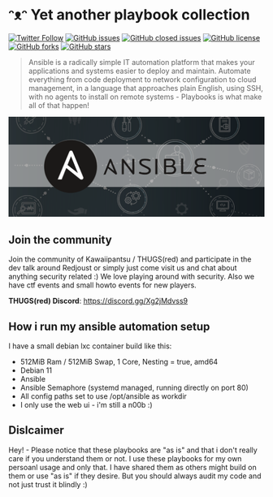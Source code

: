 # ᵔᴥᵔ Yet another playbook collection

[![Twitter Follow](https://img.shields.io/twitter/follow/davidbl.svg?style=social&label=Follow)](https://twitter.com/davidbl) [![GitHub issues](https://img.shields.io/github/issues/kawaiipantsu/yet-another-playbook-collection.svg)](https://github.com/kawaiipantsu/yet-another-playbook-collection/issues) [![GitHub closed issues](https://img.shields.io/github/issues-closed/kawaiipantsu/yet-another-playbook-collection.svg)](https://github.com/kawaiipantsu/yet-another-playbook-collection/issues) [![GitHub license](https://img.shields.io/github/license/kawaiipantsu/yet-another-playbook-collection.svg)](https://github.com/kawaiipantsu/yet-another-playbook-collection/blob/master/LICENSE) [![GitHub forks](https://img.shields.io/github/forks/kawaiipantsu/yet-another-playbook-collection.svg)](https://github.com/kawaiipantsu/yet-another-playbook-collection/network) [![GitHub stars](https://img.shields.io/github/stars/kawaiipantsu/yet-another-playbook-collection.svg)](https://github.com/kawaiipantsu/yet-another-playbook-collection/stargazers)
> Ansible is a radically simple IT automation platform that makes your applications and systems easier to deploy and maintain. Automate everything from code deployment to network configuration to cloud management, in a language that approaches plain English, using SSH, with no agents to install on remote systems - Playbooks is what make all of that happen!

![YAPCollection](.github/logo.png)

## Join the community

Join the community of Kawaiipantsu / THUGS(red) and participate in the dev talk around Redjoust or simply just come visit us and chat about anything security related :) We love playing around with security. Also we have ctf events and small howto events for new players.

**THUGS(red) Discord**: <https://discord.gg/Xg2jMdvss9>

## How i run my ansible automation setup

I have a small debian lxc container build like this:
- 512MiB Ram / 512MiB Swap, 1 Core, Nesting = true, amd64
- Debian 11
- Ansible
- Ansible Semaphore (systemd managed, running directly on port 80)
- All config paths set to use /opt/ansible as workdir
- I only use the web ui - i'm still a n00b :)

## Dislcaimer

Hey! - Please notice that these playbooks are "as is" and that i don't really care if you understand them or not. I use these playbooks for my own persoanl usage and only that. I have shared them as others might build on them or use "as is" if they desire. But you should always audit my code and not just trust it blindly :)

